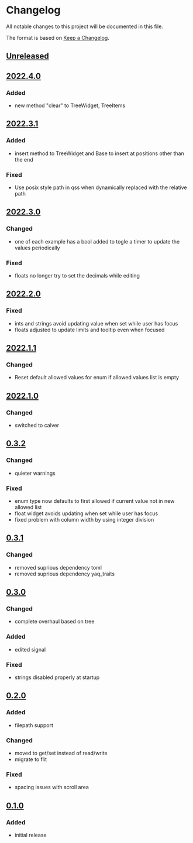 # Changelog
All notable changes to this project will be documented in this file.

The format is based on [Keep a Changelog](https://keepachangelog.com/).

## [Unreleased]

## [2022.4.0]

### Added
- new method "clear" to TreeWidget, TreeItems

## [2022.3.1]

### Added
- insert method to TreeWidget and Base to insert at positions other than the end

### Fixed
- Use posix style path in qss when dynamically replaced with the relative path

## [2022.3.0]

### Changed
- one of each example has a bool added to togle a timer to update the values periodically

### Fixed
- floats no longer try to set the decimals while editing

## [2022.2.0]

### Fixed
- ints and strings avoid updating value when set while user has focus
- floats adjusted to update limits and tooltip even when focused

## [2022.1.1]

### Changed
- Reset default allowed values for enum if allowed values list is empty

## [2022.1.0]

### Changed
- switched to calver

## [0.3.2]

### Changed
- quieter warnings

### Fixed
- enum type now defaults to first allowed if current value not in new allowed list
- float widget avoids updating when set while user has focus
- fixed problem with column width by using integer division

## [0.3.1]

### Changed
- removed suprious dependency toml
- removed suprious dependency yaq_traits

## [0.3.0]

### Changed
- complete overhaul based on tree

### Added
- edited signal

### Fixed
- strings disabled properly at startup

## [0.2.0]

### Added
- filepath support

### Changed
- moved to get/set instead of read/write
- migrate to flit

### Fixed
- spacing issues with scroll area

## [0.1.0]

### Added
- initial release

[Unreleased]: https://gitlab.com/yaq/qtypes/-/compare/v2022.4.0...main
[2022.4.0]: https://gitlab.com/yaq/qtypes/-/compare/v2022.3.1...v2022.4.0
[2022.3.1]: https://gitlab.com/yaq/qtypes/-/compare/v2022.3.0...v2022.3.1
[2022.3.0]: https://gitlab.com/yaq/qtypes/-/compare/v2022.2.0...v2022.3.0
[2022.2.0]: https://gitlab.com/yaq/qtypes/-/compare/v2022.1.1...v2022.2.0
[2022.1.1]: https://gitlab.com/yaq/qtypes/-/compare/v2022.1.0...v2022.1.1
[2022.1.0]: https://gitlab.com/yaq/qtypes/-/compare/v0.3.2...v2022.1.0
[0.3.2]: https://gitlab.com/yaq/qtypes/-/compare/v0.3.1...v0.3.2
[0.3.1]: https://gitlab.com/yaq/qtypes/-/compare/v0.3.0...v0.3.1
[0.3.0]: https://gitlab.com/yaq/qtypes/-/compare/v0.2.0...v0.3.0
[0.2.0]: https://gitlab.com/yaq/qtypes/-/compare/v0.1.0...v0.2.0
[0.1.0]: https://gitlab.com/yaq/qtypes/-/tags/v0.1.0
